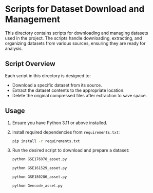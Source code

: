 # Scripts for Dataset Download and Management

This directory contains scripts for downloading and managing datasets used in the project. The scripts handle downloading, extracting, and organizing datasets from various sources, ensuring they are ready for analysis.

## Script Overview

Each script in this directory is designed to:

- Download a specific dataset from its source.
- Extract the dataset contents to the appropriate location.
- Delete the original compressed files after extraction to save space.

## Usage

1. Ensure you have Python 3.11 or above installed.
2. Install required dependencies from `requirements.txt`:
    ```bash
    pip install -r requirements.txt
    ```
3. Run the desired script to download and prepare a dataset:
    ```bash
    python GSE176078_asset.py
    ```

    ```bash
    python GSE161529_asset.py
    ```

    ```bash
    python GSE180286_asset.py
    ```

    ```bash
    python Gencode_asset.py
    ```

